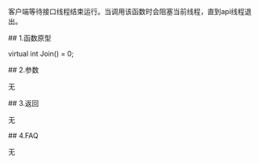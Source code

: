 <p>客户端等待接口线程结束运行。当调用该函数时会阻塞当前线程，直到api线程退出。</p>
<span class="anchor" id="c2fa0d73-ef02-4ed9-aa77-9d7022f089fd"></span>
## 1.函数原型
<p>virtual int Join() = 0;</p>
<span class="anchor" id="98d739d1-14cf-4bab-9191-157928e75d56"></span>
## 2.参数
<p>无</p>
<span class="anchor" id="9c6cd635-abdf-424c-90dd-9cba8a3efa9f"></span>
## 3.返回
<p>无</p>
<span class="anchor" id="51d943d8-8a22-4e5f-b126-17c28ce2feb2"></span>
## 4.FAQ
<p>无</p>
